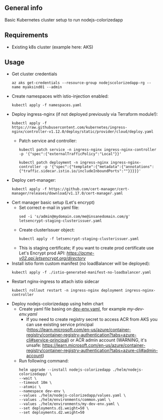 ## General info

Basic Kubernetes cluster setup to run nodejs-colorizedapp

## Requirements

* Existing k8s cluster (example here: AKS)

## Usage
* Get cluster credentials
  ```
  az aks get-credentials --resource-group nodejscolorizedapp-rg --name myaksind01 --admin
  ```
* Create namespaces with istio-injection enabled:
  ```
  kubectl apply -f namespaces.yaml
  ```
* Deploy ingress-nginx (if not deployed previously via Terraform module!):
  ```
  kubectl apply -f https://raw.githubusercontent.com/kubernetes/ingress-nginx/controller-v1.12.0/deploy/static/provider/cloud/deploy.yaml
  ```
  * Patch service and controller:
    ```
    kubectl patch service -n ingress-nginx ingress-nginx-controller -p '{"spec":{"externalTrafficPolicy":"Local"}}'
    ```
    ```
    kubectl patch deployment -n ingress-nginx ingress-nginx-controller -p '{"spec":{"template":{"metadata":{"annotations":{"traffic.sidecar.istio.io/includeInboundPorts":""}}}}}'
    ```
* Deploy cert-manager:
  ```
  kubectl apply -f https://github.com/cert-manager/cert-manager/releases/download/v1.17.0/cert-manager.yaml
  ```
* Cert manager basic setup (Let's encrypt)
  * Set correct e-mail in yaml file:
    ```
    sed -i 's/admin@mydomain.com/me@insanedomain.com/g' letsencrypt-staging-clusterissuer.yaml
    ```
  * Create clusterIssuer object:
    ```
    kubectl apply -f letsencrypt-staging-clusterissuer.yaml
    ```
  * This is staging certificate; if you want to create prod certificate use Let's Encrypt prod API: *https://acme-v02.api.letsencrypt.org/directory*
* Install istio form custom manifest (no loadBalancer will be deployed):
  ```
  kubectl apply -f ./istio-generated-manifest-no-loadbalancer.yaml
  ```
* Restart nginx-ingress to attach istio sidecar
  ```
  kubectl rollout restart -n ingress-nginx deployment ingress-nginx-controller
  ```
* Deploy nodejs-colorizedapp using helm chart
  * Create yaml file basing on [dev-env.yaml](../../helm/environments/dev-env.yaml), for example *my-dev-env.yaml*
    * If you need to create registry secret to access ACR from AKS you can use existing service principal (https://learn.microsoft.com/en-us/azure/container-registry/container-registry-authentication?tabs=azure-cli#service-principal) or ACR admin account (WARNING, it's unsafe: https://learn.microsoft.com/en-us/azure/container-registry/container-registry-authentication?tabs=azure-cli#admin-account)
  * Run following command:
    ```
    helm upgrade --install nodejs-colorizedapp ./helm/nodejs-colorizedapp/ \
    --wait \
    --timeout 10m \
    --atomic \
    --namespace dev-env \
    --values ./helm/nodejs-colorizedapp/values.yaml \
    --values ./helm/environments/common.yaml \
    --values ./helm/environments/my-dev-env.yaml \
    --set deployments.d1.weight=50 \
    --set deployments.d2.weight=50
    ```
